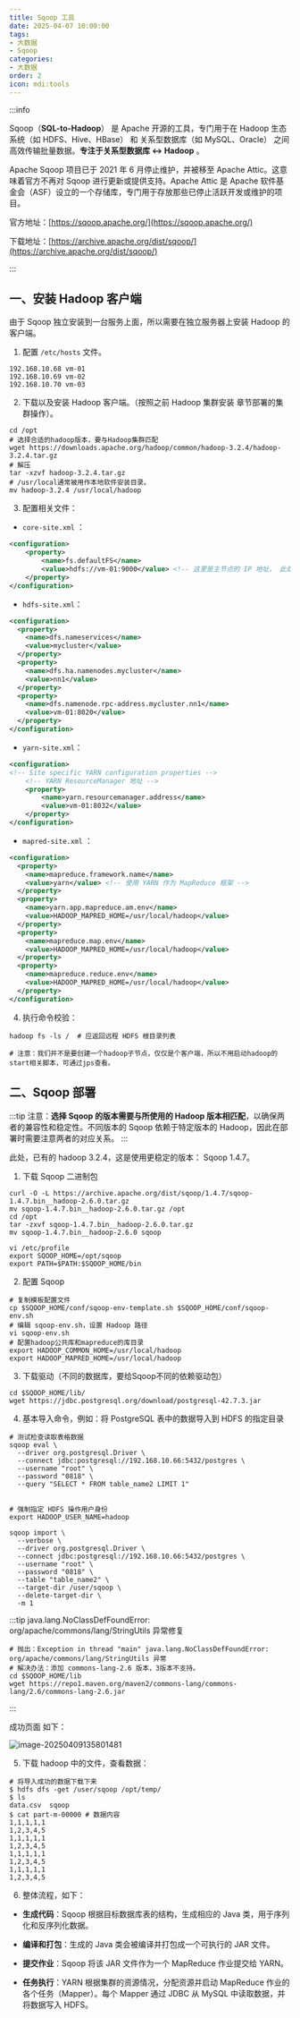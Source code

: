 ```yaml
---
title: Sqoop 工具
date: 2025-04-07 10:00:00
tags:
- 大数据
- Sqoop
categories:
- 大数据
order: 2
icon: mdi:tools
---
```


:::info

Sqoop（**SQL-to-Hadoop**） 是 Apache 开源的工具，专门用于在 Hadoop 生态系统（如 HDFS、Hive、HBase） 和 关系型数据库（如 MySQL、Oracle） 之间高效传输批量数据。**专注于关系型数据库 ↔ Hadoop** 。

Apache Sqoop 项目已于 2021 年 6 月停止维护，并被移至 Apache Attic。这意味着官方不再对 Sqoop 进行更新或提供支持。Apache Attic 是 Apache 软件基金会（ASF）设立的一个存储库，专门用于存放那些已停止活跃开发或维护的项目。

官方地址：[https://sqoop.apache.org/](https://sqoop.apache.org/)

下载地址：[https://archive.apache.org/dist/sqoop/](https://archive.apache.org/dist/sqoop/)

:::

## 一、安装 Hadoop 客户端

由于 Sqoop 独立安装到一台服务上面，所以需要在独立服务器上安装 Hadoop 的客户端。

1. 配置 `/etc/hosts` 文件。

```shell
192.168.10.68 vm-01
192.168.10.69 vm-02
192.168.10.70 vm-03
```

2. 下载以及安装 Hadoop 客户端。（按照之前 Hadoop 集群安装 章节部署的集群操作）。

```shell
cd /opt
# 选择合适的hadoop版本，要与Hadoop集群匹配
wget https://downloads.apache.org/hadoop/common/hadoop-3.2.4/hadoop-3.2.4.tar.gz
# 解压
tar -xzvf hadoop-3.2.4.tar.gz
# /usr/local通常被用作本地软件安装目录。
mv hadoop-3.2.4 /usr/local/hadoop
```

3. 配置相关文件：

- `core-site.xml` ：

```xml
<configuration>
    <property>
        <name>fs.defaultFS</name>
        <value>hdfs://vm-01:9000</value> <!-- 这里是主节点的 IP 地址， 此处为 vm-01 的 IP 地址 -->
    </property>
</configuration>
```

- `hdfs-site.xml`：

```xml
<configuration>
  <property>
    <name>dfs.nameservices</name>
    <value>mycluster</value>
  </property>
  <property>
    <name>dfs.ha.namenodes.mycluster</name>
    <value>nn1</value>
  </property>
  <property>
    <name>dfs.namenode.rpc-address.mycluster.nn1</name>
    <value>vm-01:8020</value>
  </property>
</configuration>
```

- `yarn-site.xml`：

```xml
<configuration>
<!-- Site specific YARN configuration properties -->
    <!-- YARN ResourceManager 地址 -->
    <property>
        <name>yarn.resourcemanager.address</name>
        <value>vm-01:8032</value>
    </property>
</configuration>
```

- `mapred-site.xml` ：

```xml
<configuration>
  <property>
    <name>mapreduce.framework.name</name>
    <value>yarn</value> <!-- 使用 YARN 作为 MapReduce 框架 -->
  </property>
  <property>
    <name>yarn.app.mapreduce.am.env</name>
    <value>HADOOP_MAPRED_HOME=/usr/local/hadoop</value>
  </property>
  <property>
    <name>mapreduce.map.env</name>
    <value>HADOOP_MAPRED_HOME=/usr/local/hadoop</value>
  </property>
  <property>
    <name>mapreduce.reduce.env</name>
    <value>HADOOP_MAPRED_HOME=/usr/local/hadoop</value>
  </property>
</configuration>
```

4. 执行命令校验：

```shell
hadoop fs -ls /  # 应返回远程 HDFS 根目录列表

# 注意：我们并不是要创建一个hadoop子节点，仅仅是个客户端，所以不用启动hadoop的start相关脚本，可通过jps查看。
```

## 二、Sqoop 部署

:::tip
注意：**选择 Sqoop 的版本需要与所使用的 Hadoop 版本相匹配**，以确保两者的兼容性和稳定性。不同版本的 Sqoop 依赖于特定版本的 Hadoop，因此在部署时需要注意两者的对应关系。
:::

此处，已有的 hadoop 3.2.4，这是使用更稳定的版本： Sqoop 1.4.7。

1. 下载 Sqoop 二进制包

```shell
curl -O -L https://archive.apache.org/dist/sqoop/1.4.7/sqoop-1.4.7.bin__hadoop-2.6.0.tar.gz
mv sqoop-1.4.7.bin__hadoop-2.6.0.tar.gz /opt
cd /opt 
tar -zxvf sqoop-1.4.7.bin__hadoop-2.6.0.tar.gz
mv sqoop-1.4.7.bin__hadoop-2.6.0 sqoop

vi /etc/profile
export SQOOP_HOME=/opt/sqoop
export PATH=$PATH:$SQOOP_HOME/bin
```

2. 配置 Sqoop 

```shell
# 复制模板配置文件
cp $SQOOP_HOME/conf/sqoop-env-template.sh $SQOOP_HOME/conf/sqoop-env.sh
# 编辑 sqoop-env.sh，设置 Hadoop 路径
vi sqoop-env.sh
# 配置hadoop公共库和mapreduce的库目录
export HADOOP_COMMON_HOME=/usr/local/hadoop
export HADOOP_MAPRED_HOME=/usr/local/hadoop
```

3. 下载驱动（不同的数据库，要给Sqoop不同的依赖驱动包）

```shell
cd $SQOOP_HOME/lib/
wget https://jdbc.postgresql.org/download/postgresql-42.7.3.jar
```

4. 基本导入命令，例如：将 PostgreSQL 表中的数据导入到 HDFS 的指定目录

```shell
# 测试检查读取表格数据
sqoop eval \
  --driver org.postgresql.Driver \
  --connect jdbc:postgresql://192.168.10.66:5432/postgres \
  --username "root" \
  --password "0818" \
  --query "SELECT * FROM table_name2 LIMIT 1"
  
  
# 强制指定 HDFS 操作用户身份
export HADOOP_USER_NAME=hadoop

sqoop import \
  --verbose \
  --driver org.postgresql.Driver \
  --connect jdbc:postgresql://192.168.10.66:5432/postgres \
  --username "root" \
  --password "0818" \
  --table "table_name2" \
  --target-dir /user/sqoop \
  --delete-target-dir \
  -m 1
```

:::tip java.lang.NoClassDefFoundError: org/apache/commons/lang/StringUtils 异常修复

```shell
# 抛出：Exception in thread "main" java.lang.NoClassDefFoundError: org/apache/commons/lang/StringUtils 异常
# 解决办法：添加 commons-lang-2.6 版本，3版本不支持。
cd $SQOOP_HOME/lib
wget https://repo1.maven.org/maven2/commons-lang/commons-lang/2.6/commons-lang-2.6.jar
```

:::

成功页面 如下：

![image-20250409135801481](https://raw.githubusercontent.com/xupengboo/xupengboo-picture/main/img/image-20250409135801481.png)

5. 下载 hadoop 中的文件，查看数据：

```shell
# 将导入成功的数据下载下来
$ hdfs dfs -get /user/sqoop /opt/temp/
$ ls
data.csv  sqoop
$ cat part-m-00000 # 数据内容
1,1,1,1,1
1,2,3,4,5
1,1,1,1,1
1,2,3,4,5
1,1,1,1,1
1,2,3,4,5
1,1,1,1,1
1,2,3,4,5
```

6. 整体流程，如下：

- **生成代码**：Sqoop 根据目标数据库表的结构，生成相应的 Java 类，用于序列化和反序列化数据。

- **编译和打包**：生成的 Java 类会被编译并打包成一个可执行的 JAR 文件。

- **提交作业**：Sqoop 将该 JAR 文件作为一个 MapReduce 作业提交给 YARN。

- **任务执行**：YARN 根据集群的资源情况，分配资源并启动 MapReduce 作业的各个任务（Mapper）。每个 Mapper 通过 JDBC 从 MySQL 中读取数据，并将数据写入 HDFS。








